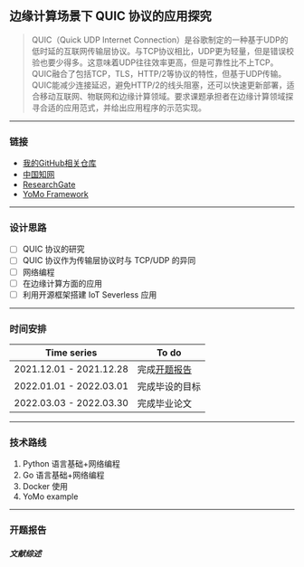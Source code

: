 ## 边缘计算场景下 QUIC 协议的应用探究

> QUIC（Quick UDP Internet Connection）是谷歌制定的一种基于UDP的低时延的互联网传输层协议。与TCP协议相比，UDP更为轻量，但是错误校验也要少得多。这意味着UDP往往效率更高，但是可靠性比不上TCP。QUIC融合了包括TCP，TLS，HTTP/2等协议的特性，但基于UDP传输。QUIC能减少连接延迟，避免HTTP/2的线头阻塞，还可以快速更新部署，适合移动互联网、物联网和边缘计算领域。要求课题承担者在边缘计算领域探寻合适的应用范式，并给出应用程序的示范实现。

---

### 链接

* [我的GitHub相关仓库](https://github.com/fukaicheng/quic_research)
* [中国知网](https://www.cnki.net/)
* [ResearchGate](https://www.researchgate.net)
* [YoMo Framework](https://yomo.run)

---

### 设计思路

- [ ] QUIC 协议的研究
- [ ] QUIC 协议作为传输层协议时与 TCP/UDP 的异同
- [ ] 网络编程
- [ ] 在边缘计算方面的应用
- [ ] 利用开源框架搭建 IoT Severless 应用

---

### 时间安排

| Time series             | To do          |
| ----------------------- | -------------- |
| 2021.12.01 - 2021.12.28 | 完成[开题报告](#开题报告)   |
| 2022.01.01 - 2022.03.01 | 完成毕设的目标 |
| 2022.03.03 - 2022.03.30 | 完成毕业论文   |

---

### 技术路线

1. Python 语言基础+网络编程
2. Go 语言基础+网络编程
3. Docker 使用
4. YoMo example

---

### 开题报告

##### 文献综述

